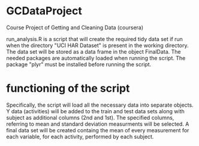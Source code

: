 # GCDataProject
Course Project of Getting and Cleaning Data (coursera)

run_analysis.R is a script that will create the required tidy data set if run when the directory "UCI HAR Dataset" is present in the working directory. The data set will be stored as a data frame in the object FinalData. The needed packages are automatically loaded when running the script. The package "plyr" must be installed before running the script.

# functioning of the script
Specifically, the script will load all the necessary data into separate objects. Y data (activities) will be added to the train and test data sets along with subject as additional columns (2nd and 1st).
The specified columns, referring to mean and standard deviation measurments will be selected.
A final data set will be created containg the mean of every measurement for each variable, for each activity, performed by each subject.
